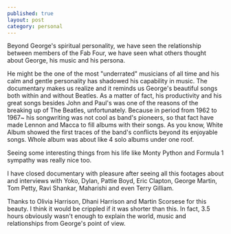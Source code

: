 ```yaml
---
published: true
layout: post
category: personal
---
```

Beyond George's spiritual personality, we have seen the relationship between members of the Fab Four, we have seen what others thought about George, his music and his persona. 

He might be the one of the most "underrated" musicians of all time and his calm and gentle personality has shadowed his capability in music. The documentary makes us realize and it reminds us George's beautiful songs both within and without Beatles. As a matter of fact, his productivity and his great songs besides John and Paul's was one of the reasons of the breaking up of The Beatles, unfortunately. Because in period from 1962 to 1967~ his songwriting was not cool as band's pioneers, so that fact have made Lennon and Macca to fill albums with their songs. As you know, White Album showed the first traces of the band's conflicts beyond its enjoyable songs. Whole album was about like 4 solo albums under one roof.

Seeing some interesting things from his life like Monty Python and Formula 1 sympathy was really nice too. 

I have closed documentary with pleasure after seeing all this footages about and interviews with Yoko, Dylan, Pattie Boyd, Eric Clapton, George Martin, Tom Petty, Ravi Shankar, Maharishi and even Terry Gilliam.

Thanks to Olivia Harrison, Dhani Harrison and Martin Scorsese for this beauty. I think it would be crippled if it was shorter than this. In fact, 3.5 hours obviously wasn't enough to explain the world, music and relationships from George's point of view.
